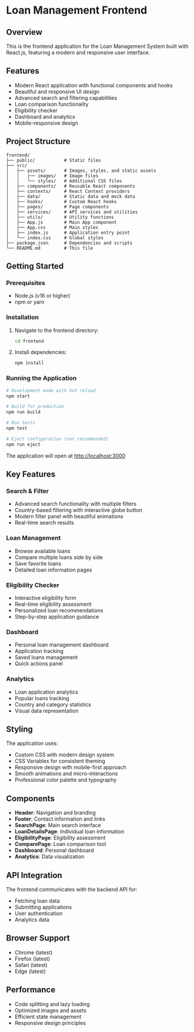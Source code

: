 # Loan Management Frontend

## Overview
This is the frontend application for the Loan Management System built with React.js, featuring a modern and responsive user interface.

## Features
- Modern React application with functional components and hooks
- Beautiful and responsive UI design
- Advanced search and filtering capabilities
- Loan comparison functionality
- Eligibility checker
- Dashboard and analytics
- Mobile-responsive design

## Project Structure
```
frontend/
├── public/           # Static files
├── src/
│   ├── assets/       # Images, styles, and static assets
│   │   ├── images/   # Image files
│   │   └── styles/   # Additional CSS files
│   ├── components/   # Reusable React components
│   ├── contexts/     # React Context providers
│   ├── data/         # Static data and mock data
│   ├── hooks/        # Custom React hooks
│   ├── pages/        # Page components
│   ├── services/     # API services and utilities
│   ├── utils/        # Utility functions
│   ├── App.js        # Main App component
│   ├── App.css       # Main styles
│   ├── index.js      # Application entry point
│   └── index.css     # Global styles
├── package.json      # Dependencies and scripts
└── README.md         # This file
```

## Getting Started

### Prerequisites
- Node.js (v16 or higher)
- npm or yarn

### Installation
1. Navigate to the frontend directory:
   ```bash
   cd frontend
   ```

2. Install dependencies:
   ```bash
   npm install
   ```

### Running the Application
```bash
# Development mode with hot reload
npm start

# Build for production
npm run build

# Run tests
npm test

# Eject configuration (not recommended)
npm run eject
```

The application will open at [http://localhost:3000](http://localhost:3000)

## Key Features

### Search & Filter
- Advanced search functionality with multiple filters
- Country-based filtering with interactive globe button
- Modern filter panel with beautiful animations
- Real-time search results

### Loan Management
- Browse available loans
- Compare multiple loans side by side
- Save favorite loans
- Detailed loan information pages

### Eligibility Checker
- Interactive eligibility form
- Real-time eligibility assessment
- Personalized loan recommendations
- Step-by-step application guidance

### Dashboard
- Personal loan management dashboard
- Application tracking
- Saved loans management
- Quick actions panel

### Analytics
- Loan application analytics
- Popular loans tracking
- Country and category statistics
- Visual data representation

## Styling
The application uses:
- Custom CSS with modern design system
- CSS Variables for consistent theming
- Responsive design with mobile-first approach
- Smooth animations and micro-interactions
- Professional color palette and typography

## Components
- **Header**: Navigation and branding
- **Footer**: Contact information and links
- **SearchPage**: Main search interface
- **LoanDetailsPage**: Individual loan information
- **EligibilityPage**: Eligibility assessment
- **ComparePage**: Loan comparison tool
- **Dashboard**: Personal dashboard
- **Analytics**: Data visualization

## API Integration
The frontend communicates with the backend API for:
- Fetching loan data
- Submitting applications
- User authentication
- Analytics data

## Browser Support
- Chrome (latest)
- Firefox (latest)
- Safari (latest)
- Edge (latest)

## Performance
- Code splitting and lazy loading
- Optimized images and assets
- Efficient state management
- Responsive design principles